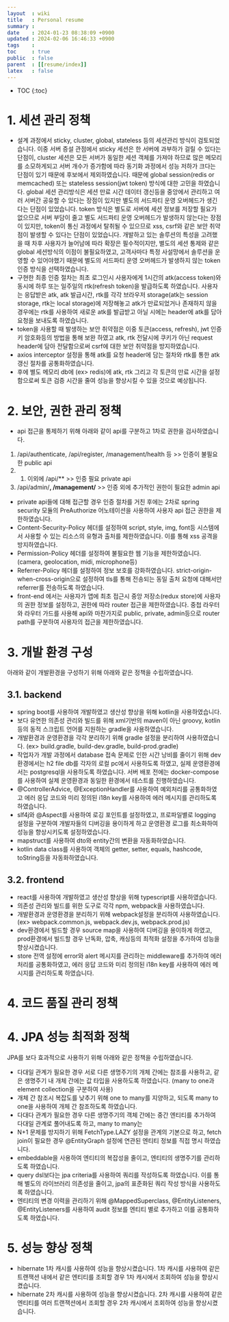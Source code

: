 ```yaml
---
layout  : wiki
title   : Personal resume 
summary : 
date    : 2024-01-23 08:38:09 +0900
updated : 2024-02-06 16:46:33 +0900
tags    : 
toc     : true
public  : false
parent  : [[resume/index]]
latex   : false
---
```

* TOC
{:toc}


# 1. 세션 관리 정책

- 설계 과정에서 sticky, cluster, global, stateless 등의 세션관리 방식이 검토되었습니다. 이중 서버 증설 관점에서 sticky 세션은 한 서버에 과부하가 걸릴 수 있다는 단점이, cluster 세션은 모든 서버가 동일한 세션 객체를 가져야 하므로 많은 메모리를 소모하게되고 서버 개수가 증가함에 따라 동기화 과정에서 성능 저하가 크다는 단점이 있기 때문에 후보에서 제외하였습니다.
 때문에 global session(redis or memcached) 또는 stateless session(jwt token) 방식에 대한 고민을 하였습니다. global 세션 관리방식은 세션 만료 시간 데이터 갱신등을 중앙에서 관리하고 여러 서버간 공유할 수 있다는 장점이 있지만 별도의 서드파티 운영 오버헤드가 생긴다는 단점이 있었습니다. token 방식은 별도로 서버에 세션 정보를 저장할 필요가 없으므로 서버 부담이 줄고 별도 서드파티 운영 오버헤드가 발생하지 않는다는 장점이 있지만, token이 통신 과정에서 탈취될 수 있으므로 xss, csrf와 같은 보안 취약점이 발생할 수 있다는 단점이 있었습니다. 
 개발하고 있는 솔루션의 특성을 고려했을 때 차후 사용자가 늘어남에 따라 확장은 필수적이지만, 별도의 세션 통제와 같은 global 세션방식의 이점이 불필요하였고, 고객사마다 특정 사설망에서 솔루션을 운영할 수 있어야했기 때문에 별도의 서드파티 운영 오버헤드가 발생하지 않는 token 인증 방식을 선택하였습니다. 
- 구현한 최종 인증 절차는 최초 로그인시 사용자에게 1시간의 atk(access token)와 동시에 하루 또는 일주일의 rtk(refresh token)을 발급하도록 하였습니다. 사용자는 응답받은 atk, atk 발급시간, rtk를 각각 브라우저 storage(atk는 session storage, rtk는 local storage)에 저장해놓고 atk가 만료되었거나 존재하지 않을 경우에는 rtk를 사용하여 새로운 atk를 발급받고 아닐 시에는 header에 atk를 담아 요청을 보내도록 하였습니다. 
- token을 사용할 때 발생하는 보안 취약점은 이중 토큰(access, refresh), jwt 인증키 암호화등의 방법을 통해 보완 하였고 atk, rtk 전달시에 쿠키가 아닌 request header에 담아 전달함으로써 csrf에 대한 보안 취약점을 방지하였습니다.
- axios interceptor 설정을 통해 atk를 요청 header에 담는 절차와 rtk를 통한 atk갱신 절차를 공통화하였습니다.
- 후에 별도 메모리 db에 (ex> redis)에 atk, rtk 그리고 각 토큰의 만료 시간을 설정함으로써 토큰 검증 시간을 줄여 성능을 향상시킬 수 있을 것으로 예상됩니다. 

# 2. 보안, 권한 관리 정책
- api 접근을 통제하기 위해 아래와 같이 api를 구분하고 1차로 권한을 검사하였습니다. 
1. /api/authenticate, /api/register, /management/health 등 >> 인증이 불필요한 public api
2. 1. 이외에 /api/** >> 인증 필요 private api
3. /api/admin/**, /management/** >> 인증 외에 추가적인 권한이 필요한 admin api

- private api들에 대해 접근할 경우 인증 절차를 거친 후에는 2차로 spring security 모듈의 PreAuthorize 어노테이션을 사용하여 사용자 api 접근 권한을 제한하였습니다.
- Content-Security-Policy 헤더를 설정하여 script, style, img, font등 시스템에서 사용할 수 있는 리소스의 유형과 출처를 제한하였습니다. 이를 통해 xss 공격을 방지하였습니다.
- Permission-Policy 헤더를 설정하여 불필요한 웹 기능을 제한하였습니다. (camera, geolocation, midi, microphone등)
- Referrer-Policy 헤더를 설정하여 정보 보호를 강화하였습니다. strict-origin-when-cross-origin으로 설정하여 tls를 통해 전송되는 동일 출처 요청에 대해서만 referrer를 전송하도록 하였습니다.
- front-end 에서는 사용자가 앱에 최초 접근시 중앙 저장소(redux store)에 사용자의 권한 정보를 설정하고, 권한에 따라 router 접근을 제한하였습니다. 중첩 라우터와 라우터 가드를 사용해 api와 마찬가지로 public, private, admin등으로 router path를 구분하여 사용자의 접근을 제한하였습니다.

# 3. 개발 환경 구성
아래와 같이 개발환경을 구성하기 위해 아래와 같은 정책을 수립하였습니다.

## 3.1. backend
- spring boot를 사용하여 개발하였고 생산성 향상을 위해 kotlin을 사용하였습니다.
- 보다 유연한 의존성 관리와 빌드를 위해 xml기반의 maven이 아닌 groovy, kotlin등의 동적 스크립트 언어를 지원하는 gradle을 사용하였습니다.
- 개발환경과 운영환경을 각각 분리하기 위해 gradle 설정을 분리하여 사용하였습니다. (ex> build.gradle, build-dev.gradle, build-prod.gradle) 
- 작업자가 개발 과정에서 database 접속 문제로 인한 시간 낭비를 줄이기 위해 dev환경에서는 h2 file db를 각자의 로컬 pc에서 사용하도록 하였고, 실제 운영환경에서는 postgresql을 사용하도록 하였습니다. 
서버 배포 전에는 docker-compose를 사용하여 실제 운영환경과 동일한 환경에서 테스트를 진행하였습니다.
- @ControllerAdvice, @ExceptionHandler를 사용하여 예외처리를 공통화하였고 에러 응답 코드와 미리 정의된 i18n key를 사용하여 에러 메시지를 관리하도록 하였습니다.
- slf4j와 @Aspect를 사용하여 로깅 포인트를 설정하였고, 프로파일별로 logging 설정을 구분하여 개발자들의 디버깅을 용이하게 하고 운영환경 로그를 최소화하여 성능을 향상시키도록 설정하였습니다.  
- mapstruct를 사용하여 dto와 entity간의 변환을 자동화하였습니다.
- kotlin data class를 사용하여 객체의 getter, setter, equals, hashcode, toString등을 자동화하였습니다.

## 3.2. frontend
- react를 사용하여 개발하였고 생산성 향상을 위해 typescript를 사용하였습니다.
- 의존성 관리와 빌드를 위한 도구로 각각 npm, webpack을 사용하였습니다.
- 개발환경과 운영환경을 분리하기 위해 webpack설정을 분리하여 사용하였습니다. (ex> webpack.common.js, webpack.dev.js, webpack.prod.js)
- dev환경에서 빌드할 경우 source map을 사용하여 디버깅을 용이하게 하였고, prod환경에서 빌드할 경우 난독화, 압축, 캐싱등의 최적화 설정을 추가하여 성능을 향상시켰습니다.
- store 전역 설정에 error와 alert 메시지를 관리하는 middleware를 추가하여 에러처리를 공통화하였고, 에러 응답 코드와 미리 정의된 i18n key를 사용하여 에러 메시지를 관리하도록 하였습니다.

# 4. 코드 품질 관리 정책


# 4. JPA 성능 최적화 정책
JPA를 보다 효과적으로 사용하기 위해 아래와 같은 정책을 수립하였습니다.

- 다대일 관계가 필요한 경우 서로 다른 생명주기의 개체 간에는 참조를 사용하고, 같은 생명주기 내 개체 간에는 값 타입을 사용하도록 하였습니다. (many to one과 element collection을 구분하여 사용)
- 개체 간 참조시 복잡도를 낮추기 위해 one to many를 지양하고, 되도록 many to one을 사용하여 개체 간 참조하도록 하였습니다.
- 다대다 관계가 필요한 경우 다른 생명주기의 객체 간에는 중간 엔티티를 추가하여 다대일 관계로 풀어내도록 하고, many to many는 
- N+1 문제를 방지하기 위해 FetchType.LAZY 설정을 관계의 기본으로 하고, fetch join이 필요한 경우 @EntityGraph 설정에 연관된 엔티티 정보를 직접 명시 하였습니다.
- embeddable을 사용하여 엔티티의 복잡성을 줄이고, 엔티티의 생명주기를 관리하도록 하였습니다.
- query dsl보다는 jpa criteria를 사용하여 쿼리를 작성하도록 하였습니다. 이를 통해 별도의 라이브러리 의존성을 줄이고, jpa의 표준화된 쿼리 작성 방식을 사용하도록 하였습니다.
- 엔티티의 변경 이력을 관리하기 위해 @MappedSuperclass, @EntityListeners, @EntityListeners를 사용하여 audit 정보를 엔티티 별로 추가하고 이를 공통화하도록 하였습니다.

# 5. 성능 향상 정책
- hibernate 1차 캐시를 사용하여 성능을 향상시켰습니다. 1차 캐시를 사용하여 같은 트랜잭션 내에서 같은 엔티티를 조회할 경우 1차 캐시에서 조회하여 성능을 향상시켰습니다.
- hibernate 2차 캐시를 사용하여 성능을 향상시켰습니다. 2차 캐시를 사용하여 같은 엔티티를 여러 트랜잭션에서 조회할 경우 2차 캐시에서 조회하여 성능을 향상시켰습니다.
